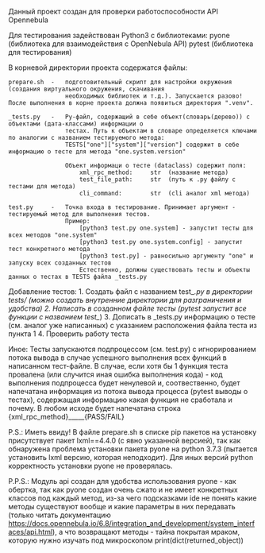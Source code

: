 Данный проект создан для проверки работоспособности API Opennebula


Для тестирования задействован Python3 с библиотеками:
    pyone   (библиотека для взаимодействия с OpenNebula API)
    pytest  (библиотека для тестирования)


В корневой директории проекта содержатся файлы:

    prepare.sh  -   подготовительный скрипт для настройки окружения (создания виртуального окружения, скачивания
                    необходимых библиотек и т.д.). Запускается разово! После выполнения в корне проекта должна появиться директория ".venv". 

    _tests.py   -   Py-файл, содержащий в себе объект(словарь(дерево)) с объектами (дата-классами) информации о
                    тестах. Путь к объектам в словаре определяется ключами по аналогии с названием тестируемого метода:
                    TESTS["one"]["system"]["version"] содержит в себе информацию о тесте для метода "one.system.version"

                    Объект информаци о тесте (dataclass) содержит поля:
                        xml_rpc_method:     str  (название метода)
                        test_file_path:     str  (путь к .py файлу с тестами для метода)
                        cli_command:        str  (cli аналог xml метода)

    test.py     -   Точка входа в тестирование. Принимает аргумент - тестируемый метод для выполнения тестов.
                    Пример: 
                        [python3 test.py one.system] - запустит тесты для всех методов "one.system"
                        [python3 test.py one.system.config] - запустит тест конкретного метода
                        [python3 test.py] - равносильно аргументу "one" и запуску всех созданных тестов
                        Естественно, должны существовать тесты и объекты данных о тестах в TESTS файла _tests.py

    
Добавление тестов:
    1. Создать файл с названием test_*.py в директории tests/ (можно создать внутренние директории для разграничения и удобства)
    2. Написать в созданном файле тесты (pytest запустит все функции с названием test_*)
    3. Дописать в _tests.py информацию о тесте (см. аналог уже написанных) с указанием расположения файла теста из пункта 1
    4. Проверить работу теста


Иное:
    Тесты запускаются подпроцессом (см. test.py) с игнорированием потока вывода в случае успешного выполнения всех функций в написанном тест-файле.
    В случае, если хотя бы 1 функция теста провалена (или случится иная ошибка выполнения кода) - код выполнения подпроцесса будет ненулевой и, соотвественно,
    будет напечатана информация из потока вывода процесса (pytest выводы о тестах), содержащая информацию какая функция не сработала и почему.
    В любом исходе будет напечатана строка {xml_rpc_method}_____{PASS/FAIL}


P.S.:
    Иметь ввиду!
    В файле prepare.sh в списке pip пакетов на установку присутствует пакет lxml==4.4.0 (с явно указанной версией), так как обнаружена проблема установки 
    пакета pyone на python 3.7.3 (пытается установить lxml версию, которая неподходит). Для иных версий python корректность установки pyone не проверялась. 

P.P.S.:
    Модуль api создан для удобства использования pyone - как обертка, так как pyone создан очень сжато и не имеет конкретных классов под каждый метод,
    из-за чего подсказками ide не понять какие методы существуют вообще и какие параметры в них передавать (только читать документацию https://docs.opennebula.io/6.8/integration_and_development/system_interfaces/api.html), а что возвращают методы - тайна покрытая мраком, которую нужно изучать под микроскопом print(dict(returned_object))
